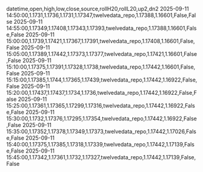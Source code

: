 datetime,open,high,low,close,source,rollH20,rollL20,up2,dn2
2025-09-11 14:50:00,1.1731,1.1736,1.1731,1.17347,twelvedata_repo,1.17388,1.16601,False,False
2025-09-11 14:55:00,1.17349,1.17408,1.17343,1.17393,twelvedata_repo,1.17388,1.16601,False,False
2025-09-11 15:00:00,1.1739,1.17421,1.17367,1.17391,twelvedata_repo,1.17408,1.16601,False,False
2025-09-11 15:05:00,1.17389,1.17442,1.17373,1.17377,twelvedata_repo,1.17421,1.16601,False,False
2025-09-11 15:10:00,1.17375,1.17391,1.17328,1.1738,twelvedata_repo,1.17442,1.16601,False,False
2025-09-11 15:15:00,1.17385,1.1744,1.17365,1.17439,twelvedata_repo,1.17442,1.16922,False,False
2025-09-11 15:20:00,1.17437,1.17437,1.1734,1.1736,twelvedata_repo,1.17442,1.16922,False,False
2025-09-11 15:25:00,1.17361,1.17365,1.17299,1.17316,twelvedata_repo,1.17442,1.16922,False,False
2025-09-11 15:30:00,1.1732,1.17376,1.17295,1.17354,twelvedata_repo,1.17442,1.16922,False,False
2025-09-11 15:35:00,1.17352,1.17378,1.17349,1.17373,twelvedata_repo,1.17442,1.17026,False,False
2025-09-11 15:40:00,1.17375,1.17385,1.17318,1.17339,twelvedata_repo,1.17442,1.17139,False,False
2025-09-11 15:45:00,1.17342,1.17361,1.1732,1.17327,twelvedata_repo,1.17442,1.17139,False,False
